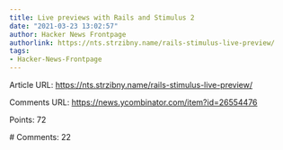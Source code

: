 ```yaml
---
title: Live previews with Rails and Stimulus 2
date: "2021-03-23 13:02:57"
author: Hacker News Frontpage
authorlink: https://nts.strzibny.name/rails-stimulus-live-preview/
tags:
- Hacker-News-Frontpage
---
```


<p>Article URL: <a href="https://nts.strzibny.name/rails-stimulus-live-preview/">https://nts.strzibny.name/rails-stimulus-live-preview/</a></p>
<p>Comments URL: <a href="https://news.ycombinator.com/item?id=26554476">https://news.ycombinator.com/item?id=26554476</a></p>
<p>Points: 72</p>
<p># Comments: 22</p>
